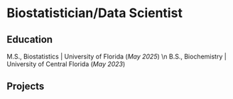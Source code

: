 # Biostatistician/Data Scientist

## Education
M.S., Biostatistics | University of Florida (_May 2025_) \n
B.S., Biochemistry | University of Central Florida (_May 2023_)

## Projects

